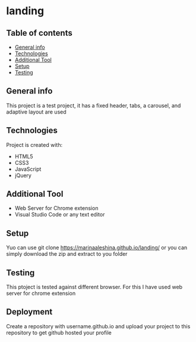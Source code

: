# landing
## Table of contents
* [General info](#general-info)
* [Technologies](#technologies)
* [Additional Tool](#additional-tool)
* [Setup](#setup)
* [Testing](#testing)

## General info

This project is a test project, it has a fixed header, tabs, a carousel, and adaptive layout are used
	
## Technologies
Project is created with:
* HTML5
* CSS3
* JavaScript
* jQuery

## Additional Tool

* Web Server for Chrome extension
* Visual Studio Code or any text editor 
	
## Setup
Yuo can use git clone https://marinaaleshina.github.io/landing/ or you can simply download the zip and extract to you folder

## Testing
This ptoject is tested against different browser. For this I have used web server for chrome extension 

## Deployment
Create a repository with username.github.io and upload  your project to this repository to get github hosted your profile


